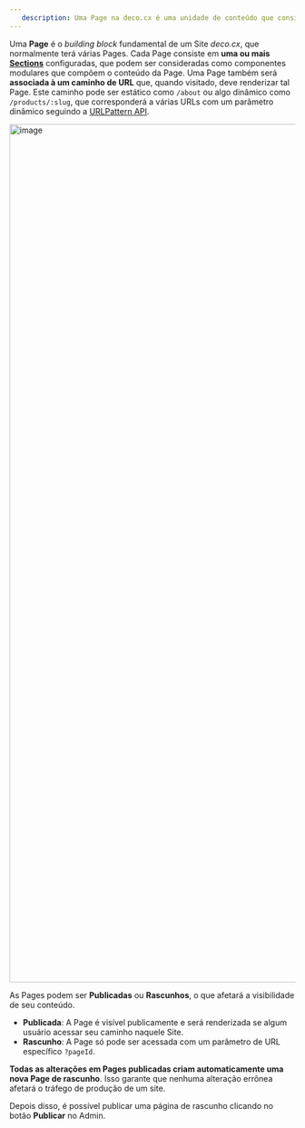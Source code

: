 ```yaml
---
   description: Uma Page na deco.cx é uma unidade de conteúdo que consiste de um caminho de URL e múltiplas Sections configuradas 
---
```


Uma **Page** é o _building block_ fundamental de um Site _deco.cx_, que normalmente terá várias Pages. Cada Page consiste em **uma ou mais [Sections](https://www.deco.cx/docs/pt/concepts/section)** configuradas, que podem ser consideradas como componentes modulares que compõem o conteúdo da Page. Uma Page também será **associada à um caminho de URL** que, quando visitado, deve renderizar tal Page. Este caminho pode ser estático como `/about` ou algo dinâmico como `/products/:slug`, que corresponderá a várias URLs com um parâmetro dinâmico seguindo a [URLPattern API](https://developer.mozilla.org/en-US/docs/Web/API/URL_Pattern_API).

<img width="1512" alt="image" src="https://user-images.githubusercontent.com/18706156/225141097-0538f723-6e5f-4a85-ba41-03fa145c87bc.png">


<!-- TODO: Atualizar depois na nova engine -->
As Pages podem ser **Publicadas** ou **Rascunhos**, o que afetará a visibilidade de seu conteúdo.

- **Publicada**: A Page é visível publicamente e será renderizada se algum usuário acessar seu caminho naquele Site.
- **Rascunho**: A Page só pode ser acessada com um parâmetro de URL específico `?pageId`.

**Todas as alterações em Pages publicadas criam automaticamente uma nova Page de rascunho**. Isso garante que nenhuma alteração errônea afetará o tráfego de produção de um site.

Depois disso, é possível publicar uma página de rascunho clicando no botão **Publicar** no Admin.